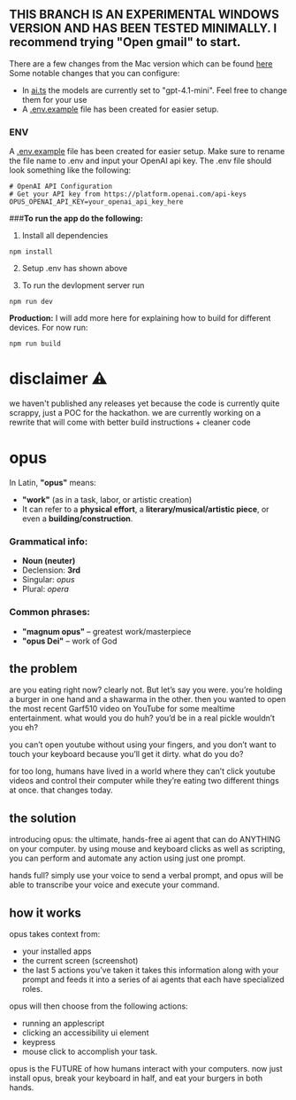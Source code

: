 ## THIS BRANCH IS AN EXPERIMENTAL WINDOWS VERSION AND HAS BEEN TESTED MINIMALLY. I recommend trying "Open gmail" to start. 

There are a few changes from the Mac version which can be found [here](https://github.com/jeffrey-zang/opus)
Some notable changes that you can configure:
- In [ai.ts](https://github.com/adhyaay-karnwal/opus/blob/master/electron/ai.ts) the models are currently set to "gpt-4.1-mini". Feel free to change them for your use
- A [.env.example](https://github.com/adhyaay-karnwal/opus/blob/master/.env.example) file has been created for easier setup.


### **ENV**
A [.env.example](https://github.com/adhyaay-karnwal/opus/blob/master/.env.example) file has been created for easier setup.
Make sure to rename the file name to .env and input your OpenAI api key. The .env file should look something like the following:
```
# OpenAI API Configuration
# Get your API key from https://platform.openai.com/api-keys
OPUS_OPENAI_API_KEY=your_openai_api_key_here
```

###**To run the app do the following:**

1. Install all dependencies
```
npm install
```

2. Setup .env has shown above

3. To run the devlopment server run
```
npm run dev
```

**Production:**
I will add more here for explaining how to build for different devices. For now run:
```
npm run build
```

# disclaimer ⚠️
we haven't published any releases yet because the code is currently quite scrappy, just a POC for the hackathon. 
we are currently working on a rewrite that will come with better build instructions + cleaner code

# opus

In Latin, **"opus"** means:

- **"work"** (as in a task, labor, or artistic creation)
- It can refer to a **physical effort**, a **literary/musical/artistic piece**, or even a **building/construction**.

### Grammatical info:

- **Noun (neuter)**
- Declension: **3rd**
- Singular: _opus_
- Plural: _opera_

### Common phrases:

- **"magnum opus"** – greatest work/masterpiece
- **"opus Dei"** – work of God

## the problem
are you eating right now? clearly not. But let’s say you were. you’re holding a burger in one hand and a shawarma in the other. then you wanted to open the most recent Garf510 video on YouTube for some mealtime entertainment. what would you do huh? you’d be in a real pickle wouldn’t you eh? 

you can’t open youtube without using your fingers, and you don’t want to touch your keyboard because you’ll get it dirty. what do you do?

for too long, humans have lived in a world where they can’t click youtube videos and control their computer while they’re eating two different things at once. that changes today.

## the solution
introducing opus: the ultimate, hands-free ai agent that can do ANYTHING on your computer. by using mouse and keyboard clicks as well as scripting, you can perform and automate any action using just one prompt. 

hands full? simply use your voice to send a verbal prompt, and opus will be able to transcribe your voice and execute your command.

## how it works
opus takes context from:
- your installed apps
- the current screen (screenshot)
- the last 5 actions you’ve taken
it takes this information along with your prompt and feeds it into a series of ai agents that each have specialized roles.

opus will then choose from the following actions:
- running an applescript
- clicking an accessibility ui element
- keypress
- mouse click
to accomplish your task.

opus is the FUTURE of how humans interact with your computers. now just install opus, break your keyboard in half, and eat your burgers in both hands.
